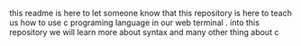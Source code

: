 this readme is here to let someone know that this repository is here to teach us how to use c programing language in our web terminal . into this repository we will learn more about syntax and many other thing about c 
